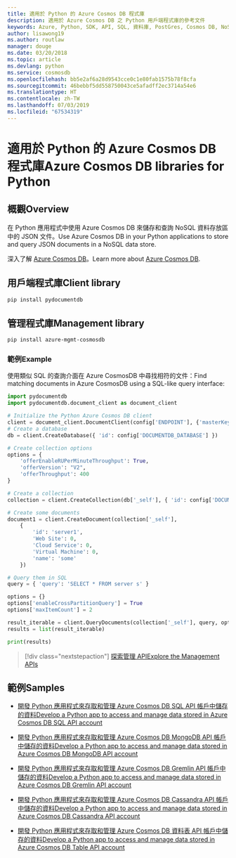 ```yaml
---
title: 適用於 Python 的 Azure Cosmos DB 程式庫
description: 適用於 Azure Cosmos DB 之 Python 用戶端程式庫的參考文件
keywords: Azure, Python, SDK, API, SQL, 資料庫, PostGres, Cosmos DB, NoSQL
author: lisawong19
ms.author: routlaw
manager: douge
ms.date: 03/20/2018
ms.topic: article
ms.devlang: python
ms.service: cosmosdb
ms.openlocfilehash: bb5e2af6a28d9543cce0c1e80fab1575b78f8cfa
ms.sourcegitcommit: 46bebbf5dd558750043ce5afadff2ec3714a54e6
ms.translationtype: HT
ms.contentlocale: zh-TW
ms.lasthandoff: 07/03/2019
ms.locfileid: "67534319"
---
```

# <a name="azure-cosmos-db-libraries-for-python"></a><span data-ttu-id="e4828-104">適用於 Python 的 Azure Cosmos DB 程式庫</span><span class="sxs-lookup"><span data-stu-id="e4828-104">Azure Cosmos DB libraries for Python</span></span>

## <a name="overview"></a><span data-ttu-id="e4828-105">概觀</span><span class="sxs-lookup"><span data-stu-id="e4828-105">Overview</span></span>

<span data-ttu-id="e4828-106">在 Python 應用程式中使用 Azure Cosmos DB 來儲存和查詢 NoSQL 資料存放區中的 JSON 文件。</span><span class="sxs-lookup"><span data-stu-id="e4828-106">Use Azure Cosmos DB in your Python applications to store and query JSON documents in a NoSQL data store.</span></span>

<span data-ttu-id="e4828-107">深入了解 [Azure Cosmos DB](https://docs.microsoft.com/azure/cosmos-db/introduction)。</span><span class="sxs-lookup"><span data-stu-id="e4828-107">Learn more about [Azure Cosmos DB](https://docs.microsoft.com/azure/cosmos-db/introduction).</span></span>

## <a name="client-library"></a><span data-ttu-id="e4828-108">用戶端程式庫</span><span class="sxs-lookup"><span data-stu-id="e4828-108">Client library</span></span>
 ```bash
pip install pydocumentdb
 ```

## <a name="management-library"></a><span data-ttu-id="e4828-109">管理程式庫</span><span class="sxs-lookup"><span data-stu-id="e4828-109">Management library</span></span>
```bash
pip install azure-mgmt-cosmosdb
```

### <a name="example"></a><span data-ttu-id="e4828-110">範例</span><span class="sxs-lookup"><span data-stu-id="e4828-110">Example</span></span>

<span data-ttu-id="e4828-111">使用類似 SQL 的查詢介面在 Azure CosmosDB 中尋找相符的文件：</span><span class="sxs-lookup"><span data-stu-id="e4828-111">Find matching documents in Azure CosmosDB using a SQL-like query interface:</span></span>

```python
import pydocumentdb
import pydocumentdb.document_client as document_client

# Initialize the Python Azure Cosmos DB client
client = document_client.DocumentClient(config['ENDPOINT'], {'masterKey': config['MASTERKEY']})
# Create a database
db = client.CreateDatabase({ 'id': config['DOCUMENTDB_DATABASE'] })

# Create collection options
options = {
    'offerEnableRUPerMinuteThroughput': True,
    'offerVersion': "V2",
    'offerThroughput': 400
}

# Create a collection
collection = client.CreateCollection(db['_self'], { 'id': config['DOCUMENTDB_COLLECTION'] }, options)

# Create some documents
document1 = client.CreateDocument(collection['_self'],
    { 
        'id': 'server1',
        'Web Site': 0,
        'Cloud Service': 0,
        'Virtual Machine': 0,
        'name': 'some' 
    })

# Query them in SQL
query = { 'query': 'SELECT * FROM server s' }    

options = {} 
options['enableCrossPartitionQuery'] = True
options['maxItemCount'] = 2

result_iterable = client.QueryDocuments(collection['_self'], query, options)
results = list(result_iterable)

print(results)
```
> [!div class="nextstepaction"]
> [<span data-ttu-id="e4828-112">探索管理 API</span><span class="sxs-lookup"><span data-stu-id="e4828-112">Explore the Management APIs</span></span>](/python/api/overview/azure/cosmosdb/management)

## <a name="samples"></a><span data-ttu-id="e4828-113">範例</span><span class="sxs-lookup"><span data-stu-id="e4828-113">Samples</span></span>

* [<span data-ttu-id="e4828-114">開發 Python 應用程式來存取和管理 Azure Cosmos DB SQL API 帳戶中儲存的資料</span><span class="sxs-lookup"><span data-stu-id="e4828-114">Develop a Python app to access and manage data stored in Azure Cosmos DB SQL API account</span></span>](https://github.com/Azure-Samples/azure-cosmos-db-python-getting-started.git)

* [<span data-ttu-id="e4828-115">開發 Python 應用程式來存取和管理 Azure Cosmos DB MongoDB API 帳戶中儲存的資料</span><span class="sxs-lookup"><span data-stu-id="e4828-115">Develop a Python app to access and manage data stored in Azure Cosmos DB MongoDB API account</span></span>](https://github.com/Azure-Samples/CosmosDB-Flask-Mongo-Sample.git)

* [<span data-ttu-id="e4828-116">開發 Python 應用程式來存取和管理 Azure Cosmos DB Gremlin API 帳戶中儲存的資料</span><span class="sxs-lookup"><span data-stu-id="e4828-116">Develop a Python app to access and manage data stored in Azure Cosmos DB Gremlin API account</span></span>](https://github.com/Azure-Samples/azure-cosmos-db-graph-python-getting-started.git)

* [<span data-ttu-id="e4828-117">開發 Python 應用程式來存取和管理 Azure Cosmos DB Cassandra API 帳戶中儲存的資料</span><span class="sxs-lookup"><span data-stu-id="e4828-117">Develop a Python app to access and manage data stored in Azure Cosmos DB Cassandra API account</span></span>](https://github.com/Azure-Samples/azure-cosmos-db-cassandra-python-getting-started.git)

* [<span data-ttu-id="e4828-118">開發 Python 應用程式來存取和管理 Azure Cosmos DB 資料表 API 帳戶中儲存的資料</span><span class="sxs-lookup"><span data-stu-id="e4828-118">Develop a Python app to access and manage data stored in Azure Cosmos DB Table API account</span></span>](https://github.com/Azure-Samples/storage-python-getting-started.git)


